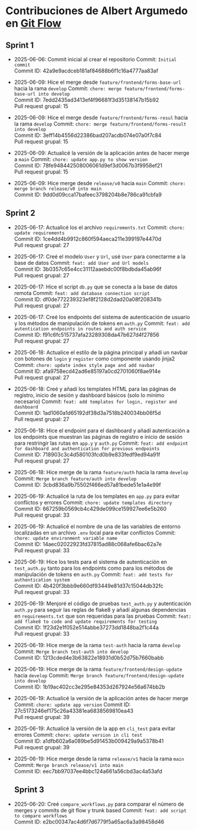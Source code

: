 # Contribuciones de Albert Argumedo en [Git Flow](https://github.com/Software-Dev-CC3S2-Team-11/url-shortener-git-flow/tree/main)

## Sprint 1
- 2025-06-06: Commit inicial al crear el repositorio
  Commit: `Initial commit`  
  Commit ID: 42a9e9acdceb181af84688b6f1c16a4777aa83af  

- 2025-06-09: Hice el merge desde `feature/frontend/forms-base-url` hacia la rama `develop`
  Commit: `chore: merge feature/frontend/forms-base-url into develop`  
  Commit ID: 7edd2435ad3413ef4f96681f3d35138147b15b92  
  Pull request grupal: 15

- 2025-06-09:  Hice el merge desde `feature/frontend/forms-resul` hacia la rama `develop`
  Commit: `chore: merge feature/frontend/forms-result into develop`  
  Commit ID: 3eff14b4556d22386bad207acdb074e07a0f7c84  
  Pull request grupal: 15

- 2025-06-09: Actualicé la versión de la aplicación antes de hacer merge a `main`
  Commit: `chore: update app.py to show version`  
  Commit ID: 78fe948442508006061d9ef3d0067b3f9958ef21  
  Pull request grupal: 15

- 2025-06-09: Hice merge desde `release/v0` hacia `main`
  Commit: `chore: merge branch release/v0 into main`  
  Commit ID: 9dd0d09cca17bafeec3798204b8e786ca91cbfa9  

## Sprint 2
- 2025-06-17: Actualicé los el archivo `requirements.txt`
  Commit: `chore: update requirements`  
  Commit ID: 1ce4dd4b9912c860f594aeca211e399197e4470d  
  Pull request grupal: 27

- 2025-06-17: Creé el modelo `User` y `Url`, usé `User` para conectarme a la base de datos
  Commit: `feat: add User and Url models`  
  Commit ID: 3b0357c65e4cc31112aaebdc00f8bdbda45ab96f  
  Pull request grupal: 27

- 2025-06-17: Hice el script `db.py` que se conecta a la base de datos remota
  Commit: `feat: add database connection script`  
  Commit ID: df0de772239323ef8f2128d2dad20a08f208341b  
  Pull request grupal: 27

- 2025-06-17: Creé los endpoints del sistema de autenticación de usuario y los métodos de manipulación de tokens en `auth.py`
  Commit: `feat: add autentication endpoints in routes and auth service`  
  Commit ID: f91c6fc515737afa23289308da47b627d4f27856  
  Pull request grupal: 27

- 2025-06-18: Actualice el estilo de la página principal y añadí un navbar con botones de `login` y `register` como componente usando jinja2
  Commit: `chore: update index style page and add navbar`  
  Commit ID: afa9758ecd42ad6e85197a0cd2701060f8ae914e  
  Pull request grupal: 27

- 2025-06-18: Creé y añadí los templates HTML para las páginas de registro, inicio de sesión y dashboard básicos (solo lo mínimo necesario)
  Commit: `feat: add templates for login, register and dashboard`  
  Commit ID: 1ad1060a1d65192df38d3a7518b240034bb06f5d  
  Pull request grupal: 27

- 2025-06-18: Hice el endpoint para el dashboard y añadí autenticación a los endpoints que muestran las páginas de registro e inicio de sesión para restringir las rutas en `app.y` y `auth.py`
  Commit: `feat: add endpoint for dashboard and authentication for previous endpoints`  
  Commit ID: 718903c3c4d580103fcd0b9e833fedf9ed94a91f  
  Pull request grupal: 27

- 2025-06-18: Hice merge de la rama `feature/auth` hacia la rama `develop`
  Commit: `Merge branch feature/auth into develop`  
  Commit ID: 3cbd836a9b75502f466ed57a81bede51e1a4e99f  

- 2025-06-19: Actualicé la ruta de los templates en `app.py` para evitar conflictos y errores
  Commit: `chore: update templates directory`  
  Commit ID: 667259b0569cb4c429de099ce159927ee6e5b260  
  Pull request grupal: 33

- 2025-06-19: Actualicé el nombre de una de las variables de entorno localizadas en un archivo `.env` local para evitar conflictos
  Commit: `chore: update environment variable name`  
  Commit ID: 14aec02022923fd37815ad88c068afe6bac62a7e  
  Pull request grupal: 33

- 2025-06-19: Hice los tests para el sistema de autenticación en `test_auth.py` tanto para los endpoints como para los métodos de manipulación de tokens en `auth.py`
  Commit: `feat: add tests for authentication system`  
  Commit ID: 4b420f3bbb9e660df93449e81d37c15044db32fc  
  Pull request grupal: 33

- 2025-06-19: Menjoré el código de pruebas `test_auth.py` y autenticación `auth.py` para seguir las reglas de flake8 y añadí algunas dependencias en `requirements.txt` que son requeridas para las pruebas
  Commit: `feat: add flake8 to code and update requirements for testing`  
  Commit ID: 1f23d2e1f052e514abbe37273dd1848ba2f1c44a  
  Pull request grupal: 33

- 2025-06-19: Hice merge de la rama `test-auth` hacia la rama `develop`
  Commit: `Merge branch test-auth into develop`  
  Commit ID: 1213cded4e3b63822e18931d0b52d75b7660babb  

- 2025-06-19: Hice merge de la rama `feature/frontend/design-update` hacia `develop`
  Commit: `Merge branch feature/frontend/design-update into develop`  
  Commit ID: 1b19ac402cc3e295e84353d267924e56a674bb2b  

- 2025-06-19: Actualicé la versión de la aplicación antes de hacer merge
  Commit: `chore: update app version` 
  Commit ID: 27c5173246ef175c26a43381ea6838569810ea43  
  Pull request grupal: 39

- 2025-06-19: Actualicé la versión de la app en `cli_test` para evitar errores
  Commit: `chore: update version in cli test`  
  Commit ID: a1dfb602a6a089be5d91453b009429a9a5378b41  
  Pull request grupal: 39

- 2025-06-19: Hice merge desde la rama `release/v1` hacia la rama `main`
  Commit: `Merge branch release/v1 into main`  
  Commit ID: eec7bb97037ee4bbc124a661a56cbd3ac4a53afd  

  ## Sprint 3
- 2025-06-20: Creé `compare_workflows.py` para comparar el número de merges y commits de git flow y trunk based
  Commit: `feat: add script to compare workflows`  
  Commit ID: e2bc00347ac4d6f7d6779f5a65ac6a3a98458d46  

  

